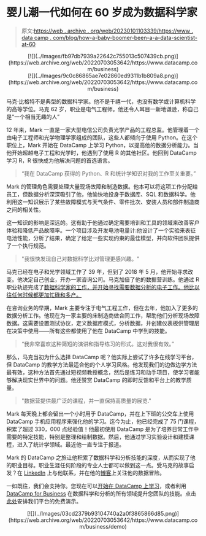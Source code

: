 # 婴儿潮一代如何在 60 岁成为数据科学家

> 原文:[https://web . archive . org/web/20230101103339/https://www . data camp . com/blog/how-a-baby-boomer-been-a-a-data-scientist-at-60](https://web.archive.org/web/20230101103339/https://www.datacamp.com/blog/how-a-baby-boomer-became-a-data-scientist-at-60)

<center>[![](../Images/fb97db7939a22642c755013c507439cb.png)](https://web.archive.org/web/20220703053642/https://www.datacamp.com/business)</center>

<center>[![](../Images/9c0c86865ae7e02860ed9311b1b809a8.png)](https://web.archive.org/web/20220703053642/https://www.datacamp.com/business)</center>

马克·比格特不是典型的数据科学家。他不是千禧一代，也没有数学或计算机科学的高等学位。马克 62 岁，职业是电气工程师。他还令人耳目一新地谦逊，称自己是“一个相当无趣的人”

12 年来，Mark 一直是一家大型电信公司负责光学产品的工程总监。他管理着一个由电子工程师和光学物理学家组成的团队，这些人都倾向于使用 Python。在这个职位上，Mark 开始在 DataCamp 上学习 Python，以提高他的数据分析能力。当他开始超越电子工程和光学时，他遇到了使用 R 的其他社区。他回到 DataCamp 学习 R，R 很快成为他解决问题的首选语言。

> “我在 DataCamp 获得的 Python、R 和统计学知识对我的工作至关重要。”

Mark 的管理角色需要处理大量现场故障和制造数据。他本可以将这项工作分配给员工，但数据分析深深吸引了他，他愉快地投身于数据库、SQL 和数据科学。他利用这一知识展示了某些故障模式与天气条件、零件批次、安装人员和部件制造商之间的相关性。

这一知识的影响是深远的。这有助于他通过确定需要培训和工具的领域来改善客户体验和降低产品故障率。一个项目涉及开发电池电量计:他设计了一个实验来表征电池性能，分析了结果，确定了给定一些实现约束的最佳模型，并向软件团队提供了一个执行规范。

> "我很快发现自己对数据科学比对管理更感兴趣。"

马克已经在电子和光学领域工作了 39 年，但到了 2018 年 5 月，他开始寻求改变。他决定自己创业，开办一家咨询公司。马克加倍了他的数据营训练。他通过 R 职业轨迹完成了[数据科学家的工作，并开始寻找需要数据分析的电子工作。他比以往任何时候都更加忙碌和多产。](https://web.archive.org/web/20220703053642/https://www.datacamp.com/tracks/data-scientist-with-r)

在咨询业务的早期，Mark 主要专注于电气工程工作，但在去年，他加入了更多的数据分析工作。他现在为一家主要的床制造商做合同工作，帮助他们分析现场故障数据。这需要设置测试协议，定义数据库模式，分析数据，并创建仪表板供管理层在决策中使用——所有这些都使用了他在 DataCamp 中学到的技能。

> “我非常喜欢这种简短的演讲和指导练习的形式。这对我很有效。”

那么，马克当初为什么选择 DataCamp 呢？他实际上尝试了许多在线学习平台，但 DataCamp 的教学方法最适合他的个人学习风格。他发现我们的边做边学方法最有效，这种方法首先通过短视频教授概念，然后是练习和动手项目，使学习者能够解决现实世界中的问题。他还赞赏 DataCamp 的即时反馈和平台上的教学质量。

> "数据营提供最广泛的课程，并一直保持高质量的展览."

Mark 每天晚上都会留出一个小时用于 DataCamp，并在上下班的公交车上使用 DataCamp 手机应用程序来强化他的学习。迄今为止，他已经完成了 75 门课程，积累了超过 330，000 点经验值！他最初使用 DataCamp 是为了培养日常工作中需要的特定技能，特别是整理和绘制数据。然后，他通过学习实验设计和建模课程，进入了统计学领域。最近他一直专注于报道。

Mark 的 DataCamp 之旅让他积累了数据科学和分析技能的深度，从而实现了他的职业目标。职业生涯任何阶段的专业人士都可以做到这一点。受马克的故事启发？在 [LinkedIn](https://web.archive.org/web/20220703053642/https://www.linkedin.com/in/mark-biegert-195800/) 上与他联系，并在他的[博客](https://web.archive.org/web/20220703053642/http://mathscinotes.com/)上关注他的数据冒险。

一如既往，我们会支持你。您现在可以[开始在 DataCamp 上学习](https://web.archive.org/web/20220703053642/https://www.datacamp.com/)，或者利用 [DataCamp for Business](https://web.archive.org/web/20220703053642/https://www.datacamp.com/business) 在数据科学和分析的所有领域提升您团队的技能。点击[此处](https://web.archive.org/web/20220703053642/https://www.datacamp.com/business/demo/)安排我们平台的免费演示。

<center>[![](../Images/03cd2379b93104740a2a0f3865866d85.png)](https://web.archive.org/web/20220703053642/https://www.datacamp.com/business/demo)</center>